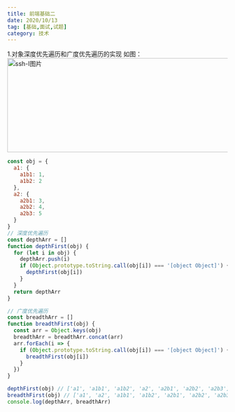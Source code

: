 ```yaml
---
title: 前端基础二
date: 2020/10/13
tag: [基础,面试,试题]
category: 技术
---
```


1.对象深度优先遍历和广度优先遍历的实现
如图：
<img src="http://zhoushirong.github.io/img/map.png" alt="ssh-l图片" width="630" height="215">

```javascript
const obj = {
  a1: {
    a1b1: 1,
    a1b2: 2
  },
  a2: {
    a2b1: 3,
    a2b2: 4,
    a2b3: 5
  }
}
// 深度优先遍历
const depthArr = []
function depthFirst(obj) {
  for (let i in obj) {
    depthArr.push(i)
    if (Object.prototype.toString.call(obj[i]) === '[object Object]') {
      depthFirst(obj[i])
    }
  }
  return depthArr
}

// 广度优先遍历
const breadthArr = []
function breadthFirst(obj) {
  const arr = Object.keys(obj)
  breadthArr = breadthArr.concat(arr)
  arr.forEach(i => {
    if (Object.prototype.toString.call(obj[i]) === '[object Object]') {
      breadthFirst(obj[i])
    }
  })
}

depthFirst(obj) // ['a1', 'a1b1', 'a1b2', 'a2', 'a2b1', 'a2b2', 'a2b3']
breadthFirst(obj) // ['a1', 'a2', 'a1b1', 'a1b2', 'a2b1', 'a2b2', 'a2b3']
console.log(depthArr, breadthArr)
```

